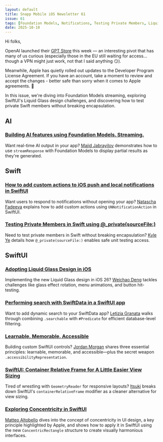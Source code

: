 ```yaml
---
layout: default
title: Snapp Mobile iOS Newsletter 61
issue: 61
tags: [Foundation Models, Notifications, Testing Private Members, Liquid Glass, SwiftData Search, Accessibility, containerRelativeFrame, Concentricity]
date: 2025-10-10
---
```


Hi folks,

OpenAI launched their [GPT Store](https://openai.com/index/introducing-the-gpt-store/) this week — an interesting pivot that has many of us curious (especially those in the EU still waiting for access… though a VPN might just work, not that I said anything 😏). 

Meanwhile, Apple has quietly rolled out updates to the Developer Program License Agreement. If you have an account, take a moment to review and accept the changes - better safe than sorry when it comes to Apple agreements. 🍏 

In this issue, we're diving into Foundation Models streaming, exploring SwiftUI's Liquid Glass design challenges, and discovering how to test private Swift members without breaking encapsulation.

## AI

### [Building AI features using Foundation Models. Streaming.](https://swiftwithmajid.com/2025/10/08/building-ai-features-using-foundation-models-streaming/)

Want real-time AI output in your app? [Majid Jabrayilov](https://bsky.app/profile/mecid.bsky.social) demonstrates how to use `streamResponse` with Foundation Models to display partial results as they're generated.

## Swift

### [How to add custom actions to iOS push and local notifications in SwiftUI](https://tanaschita.com/ios-notifications-custom-actions)

Want users to respond to notifications without opening your app? [Natascha Fadeeva](https://mastodon.social/@tanaschita) explains how to add custom actions using `UNNotificationAction` in SwiftUI.

### [Testing Private Members in Swift using @_private(sourceFile:)](https://kyleye.top/posts/swift-private-imports/)

Need to test private members in Swift without breaking encapsulation? [Kyle Ye](https://mastodon.world/@KyleYe) details how `@_private(sourceFile:)` enables safe unit testing access.

## SwiftUI

### [Adopting Liquid Glass Design in iOS](https://juniperphoton.substack.com/p/adopting-liquid-glass-experiences)

Implementing the new Liquid Glass design in iOS 26? [Weichao Deng](https://github.com/JuniperPhoton) tackles challenges like glass effect rotation, menu animations, and button hit-testing.

### [Performing search with SwiftData in a SwiftUI app](https://www.createwithswift.com/performing-search-with-swiftdata-in-a-swiftui-app/)

Want to add dynamic search to your SwiftData app? [Letizia Granata](https://www.linkedin.com/in/letizia-granata/) walks through combining `.searchable` with `#Predicate` for efficient database-level filtering.

### [Learnable, Memorable, Accessible](https://swiftjectivec.com/Creating-Custom-Controls-SwiftUI-Learnable-Memorable-Accessibile/)

Building custom SwiftUI controls? [Jordan Morgan](https://bsky.app/profile/jordanmorgan10.bsky.social) shares three essential principles: learnable, memorable, and accessible—plus the secret weapon `.accessibilityRepresentation`.

### [SwiftUI: Container Relative Frame for A Little Easier View Sizing](https://medium.com/@itsuki.enjoy/swiftui-container-relative-frame-for-a-little-easier-view-sizing-614be23ca125)

Tired of wrestling with `GeometryReader` for responsive layouts? [Itsuki](https://www.linkedin.com/in/itsuki-enjoy) breaks down SwiftUI's `containerRelativeFrame` modifier as a cleaner alternative for view sizing.

### [Exploring Concentricity in SwiftUI](https://www.createwithswift.com/exploring-concentricity-in-swiftui/)

[Matteo Altobello](https://bsky.app/profile/matteoaltobello.bsky.social) dives into the concept of concentricity in UI design, a key principle highlighted by Apple, and shows how to apply it in SwiftUI using the new `ConcentricRectangle` structure to create visually harmonious interfaces.
